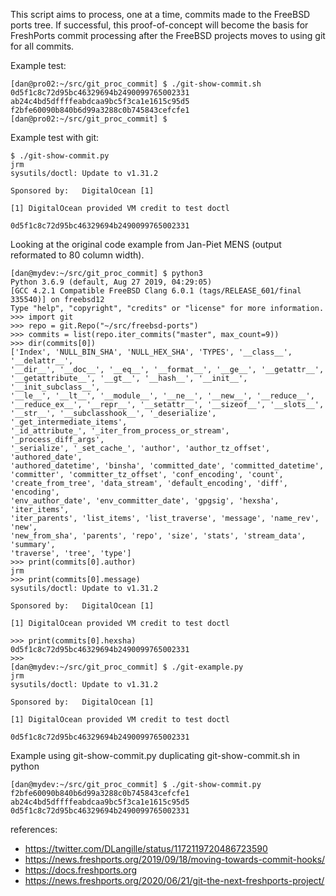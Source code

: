 This script aims to process, one at a time, commits made to the FreeBSD
ports tree. If successful, this proof-of-concept will become the basis for
FreshPorts commit processing after the FreeBSD projects moves to using git
for all commits.

Example test:

```
[dan@pro02:~/src/git_proc_commit] $ ./git-show-commit.sh
0d5f1c8c72d95bc46329694b2490099765002331
ab24c4bd5dffffeabdcaa9bc5f3ca1e1615c95d5
f2bfe60090b840b6d99a3288c0b745843cefcfe1
[dan@pro02:~/src/git_proc_commit] $ 
```

Example test with git:

```
$ ./git-show-commit.py
jrm
sysutils/doctl: Update to v1.31.2

Sponsored by:	DigitalOcean [1]

[1] DigitalOcean provided VM credit to test doctl

0d5f1c8c72d95bc46329694b2490099765002331
```

Looking at the original code example from Jan-Piet MENS (output reformated
to 80 column width).

```
[dan@mydev:~/src/git_proc_commit] $ python3
Python 3.6.9 (default, Aug 27 2019, 04:29:05) 
[GCC 4.2.1 Compatible FreeBSD Clang 6.0.1 (tags/RELEASE_601/final 335540)] on freebsd12
Type "help", "copyright", "credits" or "license" for more information.
>>> import git
>>> repo = git.Repo("~/src/freebsd-ports")
>>> commits = list(repo.iter_commits("master", max_count=9))
>>> dir(commits[0])
['Index', 'NULL_BIN_SHA', 'NULL_HEX_SHA', 'TYPES', '__class__', '__delattr__', 
'__dir__', '__doc__', '__eq__', '__format__', '__ge__', '__getattr__', 
'__getattribute__', '__gt__', '__hash__', '__init__', '__init_subclass__', 
'__le__', '__lt__', '__module__', '__ne__', '__new__', '__reduce__', 
'__reduce_ex__', '__repr__', '__setattr__', '__sizeof__', '__slots__', 
'__str__', '__subclasshook__', '_deserialize', '_get_intermediate_items', 
'_id_attribute_', '_iter_from_process_or_stream', '_process_diff_args', 
'_serialize', '_set_cache_', 'author', 'author_tz_offset', 'authored_date', 
'authored_datetime', 'binsha', 'committed_date', 'committed_datetime', 
'committer', 'committer_tz_offset', 'conf_encoding', 'count', 
'create_from_tree', 'data_stream', 'default_encoding', 'diff', 'encoding', 
'env_author_date', 'env_committer_date', 'gpgsig', 'hexsha', 'iter_items', 
'iter_parents', 'list_items', 'list_traverse', 'message', 'name_rev', 'new', 
'new_from_sha', 'parents', 'repo', 'size', 'stats', 'stream_data', 'summary', 
'traverse', 'tree', 'type']
>>> print(commits[0].author)
jrm
>>> print(commits[0].message)
sysutils/doctl: Update to v1.31.2

Sponsored by:	DigitalOcean [1]

[1] DigitalOcean provided VM credit to test doctl

>>> print(commits[0].hexsha)
0d5f1c8c72d95bc46329694b2490099765002331
>>> 
[dan@mydev:~/src/git_proc_commit] $ ./git-example.py
jrm
sysutils/doctl: Update to v1.31.2

Sponsored by:	DigitalOcean [1]

[1] DigitalOcean provided VM credit to test doctl

0d5f1c8c72d95bc46329694b2490099765002331
```

Example using git-show-commit.py duplicating git-show-commit.sh in python

```
[dan@mydev:~/src/git_proc_commit] $ ./git-show-commit.py
f2bfe60090b840b6d99a3288c0b745843cefcfe1
ab24c4bd5dffffeabdcaa9bc5f3ca1e1615c95d5
0d5f1c8c72d95bc46329694b2490099765002331
```

references:

* https://twitter.com/DLangille/status/1172119720486723590
* https://news.freshports.org/2019/09/18/moving-towards-commit-hooks/
* https://docs.freshports.org
* https://news.freshports.org/2020/06/21/git-the-next-freshports-project/
